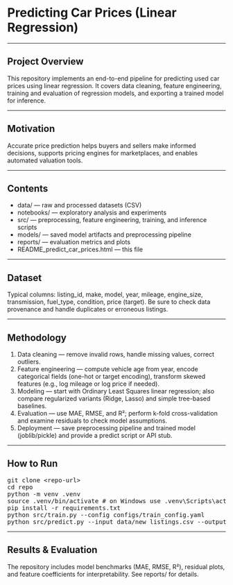 <h1>Predicting Car Prices (Linear Regression)</h1>
<hr>


<h2>Project Overview</h2>
<p>
This repository implements an end-to-end pipeline for predicting used car prices using linear regression. It covers data cleaning, feature engineering, training and evaluation of regression models, and exporting a trained model for inference.
</p>
<hr>


<h2>Motivation</h2>
<p>
Accurate price prediction helps buyers and sellers make informed decisions, supports pricing engines for marketplaces, and enables automated valuation tools.
</p>
<hr>


<h2>Contents</h2>
<ul>
<li>data/ — raw and processed datasets (CSV)</li>
<li>notebooks/ — exploratory analysis and experiments</li>
<li>src/ — preprocessing, feature engineering, training, and inference scripts</li>
<li>models/ — saved model artifacts and preprocessing pipeline</li>
<li>reports/ — evaluation metrics and plots</li>
<li>README_predict_car_prices.html — this file</li>
</ul>
<hr>


<h2>Dataset</h2>
<p>
Typical columns: listing_id, make, model, year, mileage, engine_size, transmission, fuel_type, condition, price (target). Be sure to check data provenance and handle duplicates or erroneous listings.
</p>
<hr>


<h2>Methodology</h2>
<ol>
<li>Data cleaning — remove invalid rows, handle missing values, correct outliers.</li>
<li>Feature engineering — compute vehicle age from year, encode categorical fields (one-hot or target encoding), transform skewed features (e.g., log mileage or log price if needed).</li>
<li>Modeling — start with Ordinary Least Squares linear regression; also compare regularized variants (Ridge, Lasso) and simple tree-based baselines.</li>
<li>Evaluation — use MAE, RMSE, and R²; perform k-fold cross-validation and examine residuals to check model assumptions.</li>
<li>Deployment — save preprocessing pipeline and trained model (joblib/pickle) and provide a predict script or API stub.</li>
</ol>
<hr>


<h2>How to Run</h2>
<pre>
git clone &lt;repo-url&gt;
cd repo
python -m venv .venv
source .venv/bin/activate # on Windows use .venv\Scripts\activate
pip install -r requirements.txt
python src/train.py --config configs/train_config.yaml
python src/predict.py --input data/new_listings.csv --output predicted_prices.csv
</pre>
<hr>


<h2>Results & Evaluation</h2>
<p>
The repository includes model benchmarks (MAE, RMSE, R²), residual plots, and feature coefficients for interpretability. See reports/ for details.
</p>
